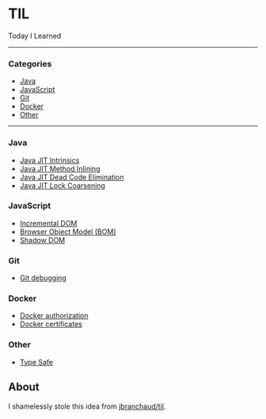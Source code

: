 # TIL

Today I Learned

---

### Categories

* [Java](#java)
* [JavaScript](#javascript)
* [Git](#git)
* [Docker](#docker)
* [Other](#other)
---

### Java

- [Java JIT Intrinsics](java/java_intrinsics.md)
- [Java JIT Method Inlining](java/java_method_inlining.md)
- [Java JIT Dead Code Elimination](java/java_dead_code_elimination_.md)
- [Java JIT Lock Coarsening](java/java_lock_coarsening_.md)

### JavaScript

- [Incremental DOM](javascript/javascript_incremental_dom.md)
- [Browser Object Model (BOM)](javascript/javascript_bom.md)
- [Shadow DOM](javascript/javascript_shadow_dom.md)

### Git

- [Git debugging](git/git_bisect.md)

### Docker

- [Docker authorization](docker/docker_authorization.md)
- [Docker certificates](docker/docker_certificates.md)

### Other

- [Type Safe](other/type_safety.md)

## About

I shamelessly stole this idea from [jbranchaud/til](https://github.com/jbranchaud/til).

